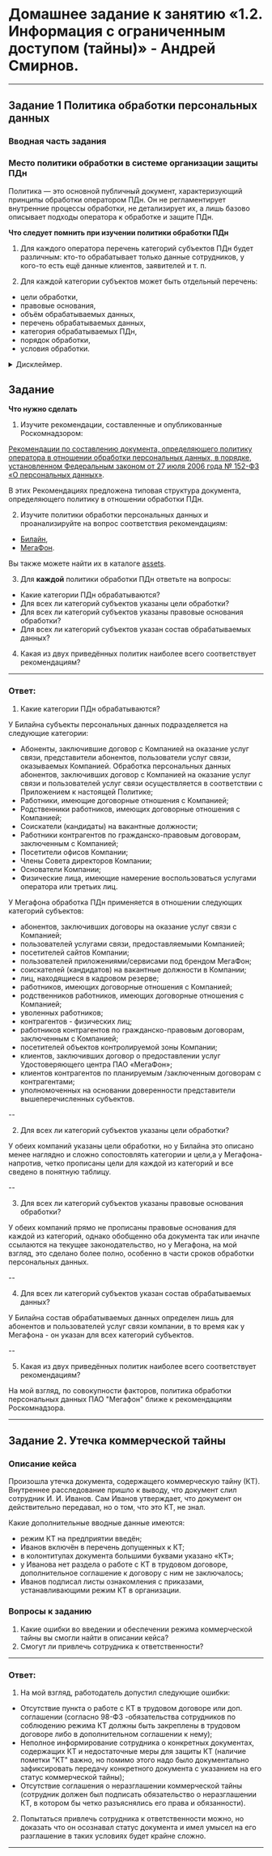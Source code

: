 # Домашнее задание к занятию «1.2. Информация с ограниченным доступом (тайны)» - Андрей Смирнов.

-----

## Задание 1 Политика обработки персональных данных

### Вводная часть задания

### Место политики обработки в системе организации защиты ПДн
Политика — это основной публичный документ, характеризующий принципы обработки оператором ПДн. Он не регламентирует внутренние процессы обработки, не детализирует их, а лишь базово описывает подходы оператора к обработке и защите ПДн. 

**Что следует помнить при изучении политики обработки ПДн**

1. Для каждого оператора перечень категорий субъектов ПДн будет различным: кто-то обрабатывает только данные сотрудников, у кого-то есть ещё данные клиентов, заявителей и т. п.

2. Для каждой категории субъектов может быть отдельный перечень:

- цели обработки,
- правовые основания,
- объём обрабатываемых данных,
- перечень обрабатываемых данных,
- категория обрабатываемых ПДн,
- порядок обработки,
- условия обработки.

<details>
    <summary>Дисклеймер.</summary>

* Политики обработки персональных данных приведены здесь исключительно в учебных целях. Их версия может быть неактуальной, а на сайтах организаций опубликованы более свежие документы. Для работы используйте политики, ссылки на которые размещены в задании. 

* В рамках задания вы изучите только один документ из множества документов, регламентирующих защиту ПДн в организации, а следовательно, не сможете охарактеризовать защиту персональных данных в организации в целом.

 * Опубликованные рекомендации не являются обязательными для исполнения.
</details>

## Задание

**Что нужно сделать**

1. Изучите рекомендации, составленные и опубликованные Роскомнадзором:

 [Рекомендации по составлению документа, определяющего политику оператора в отношении обработки персональных данных, в порядке, установленном Федеральным законом от 27 июля 2006 года № 152-ФЗ «О персональных данных»](https://web.archive.org/web/20240324204350/https://rkn.gov.ru/personal-data/p908/).

 В этих Рекомендациях предложена типовая структура документа, определяющего политику в отношении обработки ПДн. 

2. Изучите политики обработки персональных данных и проанализируйте на вопрос соответствия рекомендациям:

 * [Билайн](assets/beeline.pdf),
 * [МегаФон](assets/megafon.pdf).

  Вы также можете найти их в каталоге [assets](assets).


3. Для **каждой** политики обработки ПДн ответьте на вопросы:

 * Какие категории ПДн обрабатываются?
 * Для всех ли категорий субъектов указаны цели обработки?
 * Для всех ли категорий субъектов указаны правовые основания обработки?
 * Для всех ли категорий субъектов указан состав обрабатываемых данных?

4.  Какая из двух приведённых политик наиболее всего соответствует рекомендациям?
    
-----


### Ответ:

1. Какие категории ПДн обрабатываются?
   
У Билайна субъекты персональных данных подразделяется на следующие категории:
- Абоненты, заключившие договор с Компанией на оказание услуг связи, представители абонентов, пользователи услуг связи, оказываемых Компанией. Обработка персональных данных абонентов, заключивших договор с Компанией на оказание услуг связи и пользователей услуг связи осуществляется в соответствии с Приложением к настоящей Политике;
- Работники, имеющие договорные отношения с Компанией;
- Родственники работников, имеющих договорные отношения с Компанией;
- Соискатели (кандидаты) на вакантные должности;
- Работники контрагентов по гражданско-правовым договорам, заключенным с Компанией;
- Посетители офисов Компании;
- Члены Совета директоров Компании;
- Основатели Компании;
- Физические лица, имеющие намерение воспользоваться услугами оператора или третьих лиц.


У Мегафона обработка ПДн применяется в отношении следующих категорий субъектов:
- абонентов, заключивших договоры на оказание услуг связи с Компанией;
- пользователей услугами связи, предоставляемыми Компанией;
- посетителей сайтов Компании;
- пользователей приложениями/сервисами под брендом МегаФон;
- соискателей (кандидатов) на вакантные должности в Компании;
- лиц, находящиеся в кадровом резерве;
- работников, имеющих договорные отношения с Компанией;
- родственников работников, имеющих договорные отношения с Компанией;
- уволенных работников;
- контрагентов - физических лиц;
- работников контрагентов по гражданско-правовым договорам, заключенным с Компанией;
- посетителей объектов контролируемой зоны Компании;
- клиентов, заключивших договор о предоставлении услуг Удостоверяющего центра ПАО «МегаФон»;
- клиентов контрагентов по планируемым /заключенным договорам с контрагентами;
- уполномоченных на основании доверенности представители вышеперечисленных субъектов.

--

2. Для всех ли категорий субъектов указаны цели обработки?

У обеих компаний указаны цели обработки, но у Билайна это описано менее наглядно и сложно сопостовлять категории и цели,а у Мегафона- напротив, четко прописаны цели для каждой из категорий и все сведено в понятную таблицу. 

--

3. Для всех ли категорий субъектов указаны правовые основания обработки?

У обеих компаний прямо не прописаны правовые основания для каждой из категорий, однако обобщенно оба документа так или иначпе ссылаются на текущее законодательство, но у Мегафона, на мой взгляд, это сделано более полно, особенно в части сроков обработки персональных данных.  

--

4. Для всех ли категорий субъектов указан состав обрабатываемых данных?

У Билайна состав обрабатываемых данных определен лишь для абонентов и пользователей услуг связи компании, в то время как у Мегафона - он указан для всех категорий субъектов.

--

5. Какая из двух приведённых политик наиболее всего соответствует рекомендациям? 

На мой взгляд, по совокупности факторов, политика обработки персональных данных ПАО "Мегафон" ближе к рекомендациям Роскомнадзора.

---



## Задание 2. Утечка коммерческой тайны

### Описание кейса

Произошла утечка документа, содержащего коммерческую тайну (КТ). Внутреннее расследование пришло к выводу, что документ слил сотрудник И. И. Иванов. Сам Иванов утверждает, что документ он действительно передавал, но о том, что это КТ, не знал.

Какие дополнительные вводные данные имеются: 
 
- режим КТ на предприятии введён;
- Иванов включён в перечень допущенных к КТ;
- в колонтитулах документа большими буквами указано «КТ»;
- у Иванова нет раздела о работе с КТ в трудовом договоре, дополнительное соглашение к договору с ним не заключалось;
- Иванов подписал листы ознакомления с приказами, устанавливающими режим КТ в организации.

### Вопросы к заданию

1. Какие ошибки во введении и обеспечении режима коммерческой тайны вы смогли найти в описании кейса?
2. Смогут ли привлечь сотрудника к ответственности?

-----


### Ответ:

1. На мой взгляд, работодатель допустил следующие ошибки:
- Отсутствие пункта о работе с КТ в трудовом договоре или доп. соглашении (cогласно 98-ФЗ -обязательства сотрудников по соблюдению режима КТ должны быть закреплены в трудовом договоре либо в дополнительном соглашении к нему);
- Неполное информирование сотрудника о конкретных документах, содержащих КТ и недостаточные меры для защиты КТ (наличие пометки "КТ" важно, но помимо этого надо было документально зафиксировать передачу конкретного документа с указанием на его статус коммерческой тайны);
- Отсутствие соглашения о неразглашении коммерческой тайны (сотрудник должен был подписать обязательство о неразглашении КТ, в котором бы четко разъяснялись его права и обязанности).


2. Попытаться привлечь сотрудника к ответственности можно, но доказать что он осознавал статус документа и имел умысел на его разглашение в таких условиях будет крайне сложно.   


---
